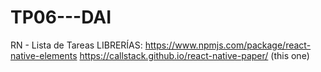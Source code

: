 # TP06---DAI
RN - Lista de Tareas
LIBRERÍAS:
https://www.npmjs.com/package/react-native-elements
https://callstack.github.io/react-native-paper/ (this one)
